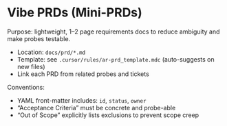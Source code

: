 # Vibe PRDs (Mini-PRDs)

Purpose: lightweight, 1–2 page requirements docs to reduce ambiguity and make probes testable.

- Location: `docs/prd/*.md`
- Template: see `.cursor/rules/ar-prd_template.mdc` (auto-suggests on new files)
- Link each PRD from related probes and tickets

Conventions:

- YAML front-matter includes: `id`, `status`, `owner`
- “Acceptance Criteria” must be concrete and probe-able
- “Out of Scope” explicitly lists exclusions to prevent scope creep
